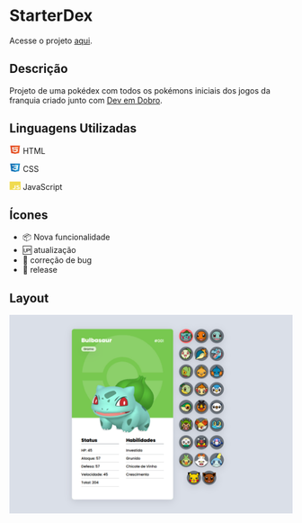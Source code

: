 # StarterDex

<p>Acesse o projeto <a href="https://zeldinha00.github.io/Pokedex/">aqui</a>.</p>

## Descrição

<p>Projeto de uma pokédex com todos os pokémons iniciais dos jogos da franquia criado junto com <a href="https://www.youtube.com/c/DevemDobro">Dev em Dobro</a>.</p>


## Linguagens Utilizadas
  <p><img alt="HTML" height="15" width="20" src="https://raw.githubusercontent.com/devicons/devicon/master/icons/html5/html5-original.svg">  HTML</p>
  <p><img alt="CSS" height="15" width="20" src="https://raw.githubusercontent.com/devicons/devicon/master/icons/css3/css3-original.svg"> CSS</p>
  <p><img alt="Js" height="15" width="20" src="https://raw.githubusercontent.com/devicons/devicon/master/icons/javascript/javascript-plain.svg"> JavaScript<p/>


## Ícones
- :package: Nova funcionalidade
- :up: atualização
- :lady_beetle: correção de bug
- :checkered_flag: release

## Layout 
<img src="src/imagens/layout.png">